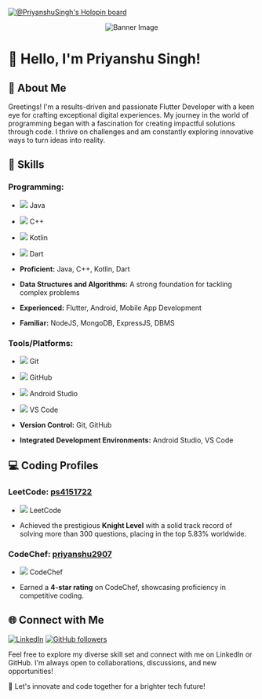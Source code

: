 [![@PriyanshuSingh's Holopin board](https://holopin.io/api/user/board?user=priyanshusingha)](https://holopin.io/@priyanshusingha)
<!-- Banner Image -->
<p align="center">
  <img src="https://yourbannerimageurl.com" alt="Banner Image">
</p>

# 👋 Hello, I'm Priyanshu Singh!

## 🚀 About Me

Greetings! I'm a results-driven and passionate Flutter Developer with a keen eye for crafting exceptional digital experiences. My journey in the world of programming began with a fascination for creating impactful solutions through code. I thrive on challenges and am constantly exploring innovative ways to turn ideas into reality.

## 💼 Skills

### Programming:
- <img src="https://img.icons8.com/color/48/000000/java-coffee-cup-logo--v1.png"/> Java
- <img src="https://img.icons8.com/color/48/000000/c-plus-plus-logo.png"/> C++
- <img src="https://img.icons8.com/color/48/000000/kotlin.png"/> Kotlin
- <img src="https://img.icons8.com/color/48/000000/dart.png"/> Dart

- **Proficient:** Java, C++, Kotlin, Dart
- **Data Structures and Algorithms:** A strong foundation for tackling complex problems
- **Experienced:** Flutter, Android, Mobile App Development
- **Familiar:** NodeJS, MongoDB, ExpressJS, DBMS

### Tools/Platforms:
- <img src="https://img.icons8.com/color/48/000000/git.png"/> Git
- <img src="https://img.icons8.com/ios/50/000000/github.png"/> GitHub
- <img src="https://img.icons8.com/color/48/000000/android-studio--v3.png"/> Android Studio
- <img src="https://img.icons8.com/ios/50/000000/visual-studio-code-2019.png"/> VS Code

- **Version Control:** Git, GitHub
- **Integrated Development Environments:** Android Studio, VS Code

## 💻 Coding Profiles

### LeetCode: [ps4151722](https://leetcode.com/ps4151722/)
- <img src="https://img.icons8.com/color/48/000000/leetcode.png"/> LeetCode

- Achieved the prestigious **Knight Level** with a solid track record of solving more than 300 questions, placing in the top 5.83% worldwide.

### CodeChef: [priyanshu2907](https://www.codechef.com/users/priyanshu2907)
- <img src="https://img.icons8.com/color/48/000000/codechef.png"/> CodeChef

- Earned a **4-star rating** on CodeChef, showcasing proficiency in competitive coding.

## 🌐 Connect with Me

[![LinkedIn](https://img.shields.io/badge/LinkedIn-Connect-blue?style=for-the-badge)](https://www.linkedin.com/in/priyanshusingha/)
[![GitHub followers](https://img.shields.io/github/followers/Priyanshu-Singhz?style=social)](https://github.com/Priyanshu-Singhz)

Feel free to explore my diverse skill set and connect with me on LinkedIn or GitHub. I'm always open to collaborations, discussions, and new opportunities!

🚀 Let's innovate and code together for a brighter tech future!
